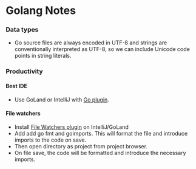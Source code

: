 # Golang Notes

### Data types
- Go source files are always encoded in UTF-8 and strings are conventionally interpreted as UTF-8, so we can include Unicode code points in string literals.

### Productivity
#### Best IDE
- Use GoLand or IntelliJ with [Go plugin](https://plugins.jetbrains.com/plugin/9568-go).

#### File watchers
- Install [File Watchers plugin](https://plugins.jetbrains.com/plugin/7177-file-watchers) on IntelliJ/GoLand
- Add add go fmt and goimports. This will format the file and introduce imports to the code on save. 
- Then open directory as project from project browser.
- On file save, the code will be formatted and introduce the necessary imports.
